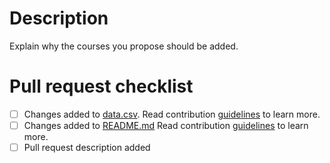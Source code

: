 # Description

Explain why the courses you propose should be added.

# Pull request checklist

- [ ] Changes added to [data.csv](https://github.com/SkalskiP/courses/blob/master/automation/data.csv). Read contribution [guidelines](https://github.com/SkalskiP/courses/blob/master/CONTRIBUTING.md) to learn more.
- [ ] Changes added to [README.md](https://github.com/SkalskiP/courses/blob/master/automation/data.csv) Read contribution [guidelines](https://github.com/SkalskiP/courses/blob/master/CONTRIBUTING.md) to learn more.
- [ ] Pull request description added